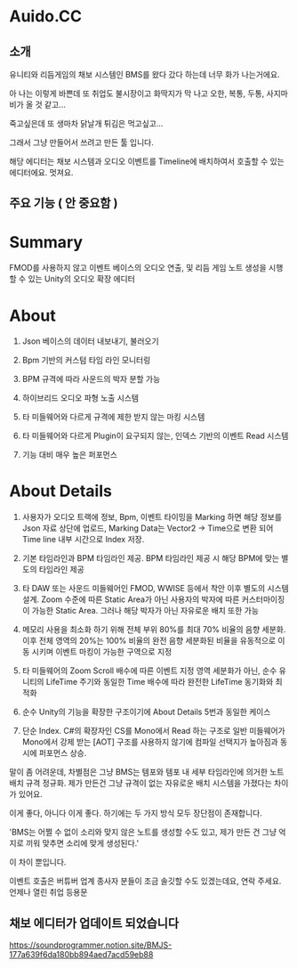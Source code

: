 # Auido.CC 

## 소개
유니티와 리듬게임의 채보 시스템인 BMS를 왔다 갔다 하는데 너무 화가 나는거에요. 

아 나는 이렇게 바쁜데 또 취업도 불시장이고 화딱지가 막 나고 오한, 복통, 두통, 사지마비가 올 것 같고...

죽고싶은데 또 생마차 닭날개 튀김은 먹고싶고... 

그래서 그냥 만들어서 쓰려고 만든 툴 입니다. 

해당 에디터는 채보 시스템과 오디오 이벤트를 Timeline에 배치하여서 호출할 수 있는 에디터에요. 멋져요.  


## 주요 기능 ( 안 중요함 )


# Summary

FMOD를 사용하지 않고 이벤트 베이스의 오디오 연출, 및 리듬 게임 노트 생성을 시행할 수 있는 
Unity의 오디오 확장 에디터

# About

1. Json 베이스의 데이터 내보내기, 불러오기

2. Bpm 기반의 커스텀 타임 라인 모니터링 

3. BPM 규격에 따라 사운드의 박자 분할 가능 

4. 하이브리드 오디오 파형 노출 시스템 

5. 타 미들웨어와 다르게 규격에 제한 받지 않는 마킹 시스템

6. 타 미들웨어와 다르게 Plugin이 요구되지 않는, 인덱스 기반의 이벤트 Read 시스템

7. 기능 대비 매우 높은 퍼포먼스

# About Details

1. 사용자가 오디오 트랙에 정보, Bpm, 이벤트 타이밍을 Marking 하면 해당 정보를 Json 자료 상단에 업로드, Marking Data는 Vector2 → Time으로 변환 되어 Time line 내부 시간으로 Index 저장.

2. 기본 타임라인과 BPM 타임라인 제공. BPM 타임라인 제공 시 해당 BPM에 맞는 별도의 타임라인 제공

3. 타 DAW 또는 사운드 미들웨어인 FMOD, WWISE 등에서 착안 이후 별도의 시스템 설계. 
Zoom 수준에 따른 Static Area가 아닌 사용자의 박자에 따른 커스터마이징이 가능한 Static Area.
그러나 해당 박자가 아닌 자유로운 배치 또한 가능

4. 메모리 사용을 최소화 하기 위해 전체 부위 80%를 최대 70% 비율의 음향 세분화. 
이후 전체 영역의 20%는 100% 비율의 완전 음향 세분화된 비율을 유동적으로 이동 시키며 
이벤트 마킹이 가능한 구역으로 지정

5. 타 미들웨어의 Zoom Scroll 배수에 따른 이벤트 지정 영역 세분화가 아닌, 
순수 유니티의 LifeTime 주기와 동일한 Time 배수에 따라 완전한 LifeTime 동기화와 최적화

6. 순수 Unity의 기능을 확장한 구조이기에 About Details 5번과 동일한 케이스

7. 단순 Index. C#의 확장자인 CS를 Mono에서 Read 하는 구조로 일반 미들웨어가 Mono에서 
강제 받는 [AOT] 구조를 사용하지 않기에 컴파일 선택지가 높아짐과 동시에 퍼포먼스 상승.

말이 좀 어려운데, 차별점은 그냥 BMS는 템포와 템포 내 세부 타임라인에 의거한 노트 배치 규격 정규화. 제가 만든건 그냥 규격이 없는 자유로운 배치 시스템을 가졌다는 차이가 있어요.   

이게 좋다, 아니다 이게 좋다. 하기에는 두 가지 방식 모두 장단점이 존재합니다. 

'BMS는 어쩔 수 없이 소리와 맞지 않은 노트를 생성할 수도 있고, 제가 만든 건 그냥 억지로 끼워 맞추면 소리에 맞게 생성된다.' 

이 차이 뿐입니다. 

이벤트 호출은 버튜버 업계 종사자 분들이 조금 솔깃할 수도 있겠는데요, 연락 주세요. 언제나 열린 취업 등용문  

## 채보 에디터가 업데이트 되었습니다

https://soundprogrammer.notion.site/BMJS-177a639f6da180bb894aed7acd59eb88
